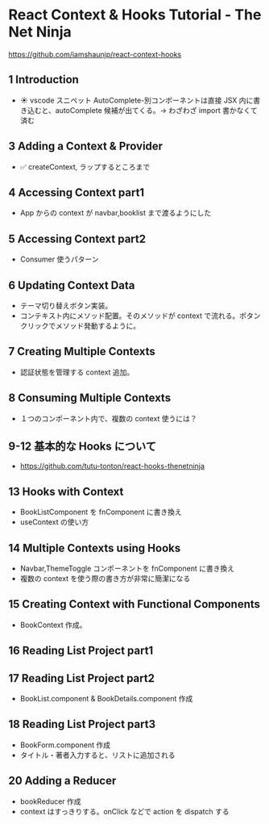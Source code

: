 # React Context & Hooks Tutorial - The Net Ninja

https://github.com/iamshaunjp/react-context-hooks

## 1 Introduction

-   :sunny: vscode スニペット AutoComplete-別コンポーネントは直接 JSX 内に書き込むと、autoComplete 候補が出てくる。-> わざわざ import 書かなくて済む

## 3 Adding a Context & Provider

-   :white_check_mark: createContext, ラップするところまで

## 4 Accessing Context part1

-   App からの context が navbar,booklist まで渡るようにした

## 5 Accessing Context part2

-   Consumer 使うパターン

## 6 Updating Context Data

-   テーマ切り替えボタン実装。
-   コンテキスト内にメソッド配置。そのメソッドが context で流れる。ボタンクリックでメソッド発動するように。

## 7 Creating Multiple Contexts

-   認証状態を管理する context 追加。

## 8 Consuming Multiple Contexts

-   １つのコンポーネント内で、複数の context 使うには？

## 9-12 基本的な Hooks について

-   https://github.com/tutu-tonton/react-hooks-thenetninja

## 13 Hooks with Context

-   BookListComponent を fnComponent に書き換え
-   useContext の使い方

## 14 Multiple Contexts using Hooks

-   Navbar,ThemeToggle コンポーネントを fnComponent に書き換え
-   複数の context を使う際の書き方が非常に簡潔になる

## 15 Creating Context with Functional Components

-   BookContext 作成。

## 16 Reading List Project part1

## 17 Reading List Project part2

-   BookList.component & BookDetails.component 作成

## 18 Reading List Project part3

-   BookForm.component 作成
-   タイトル・著者入力すると、リストに追加される

## 20 Adding a Reducer

-   bookReducer 作成
-   context はすっきりする。onClick などで action を dispatch する
